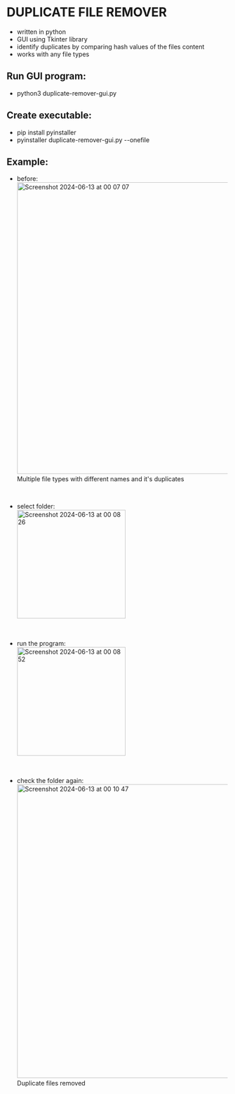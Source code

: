 # DUPLICATE FILE REMOVER
- written in python
- GUI using Tkinter library
- identify duplicates by comparing hash values of the files content
- works with any file types

## Run GUI program:
- python3 duplicate-remover-gui.py

## Create executable:
- pip install pyinstaller
- pyinstaller duplicate-remover-gui.py --onefile

## Example:
- before:<br/>
<img width="663" alt="Screenshot 2024-06-13 at 00 07 07" src="https://github.com/ahmadizzuddinbinabubakar/notes/assets/106616443/2f06e4ba-6f90-4f7d-8bd0-23db98d93ea5"><br/>
Multiple file types with different names and it's duplicates<br/>
<br/>

- select folder:<br/>
<img width="247" alt="Screenshot 2024-06-13 at 00 08 26" src="https://github.com/ahmadizzuddinbinabubakar/notes/assets/106616443/2b128f9c-76bb-4f04-8a1e-886e3cf5ec08"><br/>
<br/>

- run the program:<br/>
<img width="247" alt="Screenshot 2024-06-13 at 00 08 52" src="https://github.com/ahmadizzuddinbinabubakar/notes/assets/106616443/8bc98dc7-69c0-4877-b1c3-dcfe5c479d64"><br/>
<br/>

- check the folder again:<br/>
<img width="668" alt="Screenshot 2024-06-13 at 00 10 47" src="https://github.com/ahmadizzuddinbinabubakar/notes/assets/106616443/2847ba9e-a8cc-46ca-8f15-91223773e05c"><br/>
Duplicate files removed<br/>
<br/>

